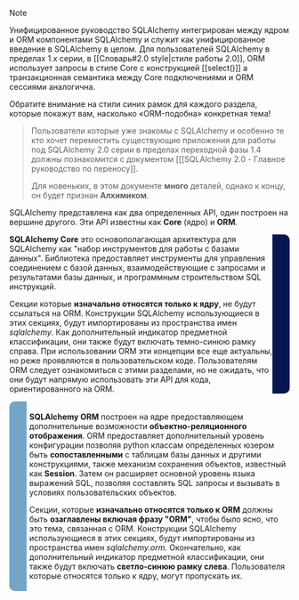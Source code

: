 > [!NOTE]
>  
>  Унифицированное руководство SQLAlchemy интегрирован между ядром и ORM компонентами SQLAlchemy и служит как унифицированное введение в SQLAlchemy в целом. Для пользователей SQLAlchemy в пределах 1.x серии, в [[Словарь#2.0 style|стиле работы 2.0]], ORM использует запросы в стиле Core с конструкцией [[select()]] а транзакционная семантика между Core подключениями и ORM сессиями аналогична.
>
Обратите внимание на стили синих рамок для каждого раздела, которые покажут вам, насколько «ORM-подобна» конкретная тема!
> 
> Пользователи которые уже знакомы с SQLAlchemy и особенно те кто хочет переместить существующие приложения для работы под SQLAlchemy 2.0 серии в пределах  переходной фазы 1.4 должны познакомится с документом [[[SQLAlchemy 2.0 - Главное руководство по переносу]].
> 
> Для новеньких, в этом документе **много** деталей, однако к концу, он будет признан **Алхимиком**.

SQLAlchemy представлена как два определенных API, один построен на вершине другого. Эти API известны как **Core** (ядро) и **ORM**.

<div style="border-right:31px solid #051650; border-radius: 10px;"> 
<p> <b>SQLAlchemy Core</b> это основополагающая архитектура для SQLAlchemy как "набор инструментов для работы с базами данных". Библиотека предоставляет инструменты для управления соединением с базой данных, взаимодействующие с запросами и результатами базы данных, и программным строительством SQL инструкций.
</p>

<p>Секции которые <b>изначально относятся только к ядру</b>, не будут ссылаться на ORM. Конструкции SQLAlchemy использующиеся в этих секциях, будут импортированы из пространства имен <i>sqlalchemy</i>. Как дополнительный индикатор предметной классификации, они также будут включать темно-синюю рамку справа. При использовании ORM эти концепции все еще актуальны, но реже проявляются в пользовательском коде. Пользователям ORM следует ознакомиться с этими разделами, но не ожидать, что они будут напрямую использовать эти API для кода, ориентированного на ORM.
</p>
</div>

<div style="border-left:31px solid #73A5C6; padding:5px; border-radius: 10px;"> 
<p> <b>SQLAlchemy ORM</b> построен на ядре предоставляющем дополнительные возможности <b>объектно-реляционного отображения</b>. ORM предоставляет дополнительный уровень конфигурации позволяя python классам определенных юзером быть <b>сопоставленными</b> с таблицам базы данных и другими конструкциями, также механизм сохранения объектов, известный как <b>Session</b>. Затем он расширяет основной уровень языка выражений SQL, позволяя составлять SQL запросы и вызывать в условиях пользовательских объектов.
</p>

<p> Секции, которые <b>изначально относятся только к ORM</b> должны быть <b>озаглавлены включая фразу "ORM"</b>, чтобы было ясно, что это тема, связанная с ORM. Конструкции SQLAlchemy использующиеся в этих секциях, будут импортированы из пространства имен <i>sqlalchemy.orm</i>. Окончательно, как дополнительный индикатор предметной классификации, они также будут включать <b> светло-синюю рамку слева</b>. Пользователя которые относятся только к ядру, могут пропускать их.
</p>
</div>



















































